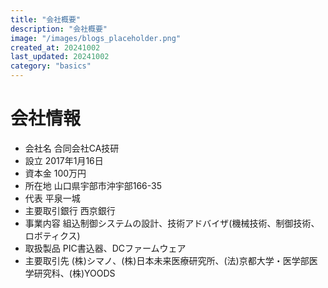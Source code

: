 ```yaml
---
title: "会社概要"
description: "会社概要"
image: "/images/blogs_placeholder.png"
created_at: 20241002
last_updated: 20241002
category: "basics"
---
```


# 会社情報

- 会社名 合同会社CA技研
- 設立 2017年1月16日
- 資本金 100万円
- 所在地 山口県宇部市沖宇部166-35
- 代表 平泉一城
- 主要取引銀行 西京銀行
- 事業内容 組込制御システムの設計、技術アドバイザ(機械技術、制御技術、ロボティクス)
- 取扱製品 PIC書込器、DCファームウェア
- 主要取引先 (株)シマノ、(株)日本未来医療研究所、(法)京都大学・医学部医学研究科、(株)YOODS
